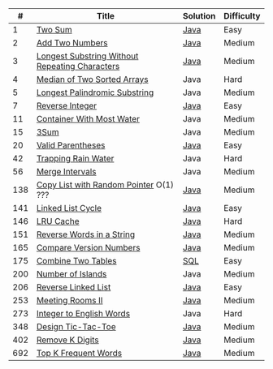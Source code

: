 <table>
  <thead>
    <tr>
      <th>#</th>
      <th>Title</th>
      <th>Solution</th>
      <th>Difficulty</th>
    </tr>
  </thead>
  <tbody>
    <tr>
      <td>1</td>
      <td><a href="https://leetcode.com/problems/two-sum/description/" rel="nofollow">Two Sum</a></td>
      <td><a href="https://github.com/kunlk/ltcode/blob/master/java/src/Two%20Sum/twoSum.java">Java</a></td>
      <td>Easy</td>
    </tr>
    <tr>
      <td>2</td>
      <td><a href="https://leetcode.com/problems/add-two-numbers/" rel="nofollow">Add Two Numbers</a></td>
      <td><a href="https://github.com/kunlk/ltcode/blob/master/java/src/Add%20Two%20Numbers/addTwoNumbers.java">Java</a></td>
      <td>Medium</td>
    </tr>
    <tr>
      <td>3</td>
      <td><a href="https://leetcode.com/problems/longest-substring-without-repeating-characters/description/" rel="nofollow">Longest Substring Without Repeating Characters</a></td>
      <td><a href="https://github.com/kunlk/ltcode/blob/master/java/src/Longest%20Substring%20Without%20Repeating%20Characters/lengthOfLongestSubstring.java">Java</a></td>
      <td>Medium</td>
    </tr>
    <tr>
      <td>4</td>
      <td><a href="https://leetcode.com/problems/median-of-two-sorted-arrays/description/" rel="nofollow">Median of Two Sorted Arrays</a></td>
      <td>Java</td>
      <td>Hard</td>
    </tr>
    <tr>
      <td>5</td>
      <td><a href="https://leetcode.com/problems/longest-palindromic-substring/description/" rel="nofollow">	
Longest Palindromic Substring</a></td>
      <td>Java</td>
      <td>Medium</td>
    </tr>
    <tr>
      <td>7</td>
      <td><a href="https://leetcode.com/problems/reverse-integer/description/" rel="nofollow">Reverse Integer</a></td>
      <td><a href="https://github.com/kunlk/ltcode/blob/master/java/src/Reverse%20Integer/reverse.java">Java</a></td>
      <td>Easy</td>
    </tr>
    <tr>
      <td>11</td>
      <td><a href="https://leetcode.com/problems/container-with-most-water/description/" rel="nofollow">Container With Most Water</a></td>
      <td>Java</td>
      <td>Medium</td>
    </tr>
    <tr>
      <td>15</td>
      <td><a href="https://leetcode.com/problems/3sum/description/" rel="nofollow">3Sum</a></td>
      <td>Java</td>
      <td>Medium</td>
    </tr>
    <tr>
      <td>20</td>
      <td><a href="https://leetcode.com/problems/valid-parentheses/description/" rel="nofollow">Valid Parentheses</a></td>
      <td><a href="https://github.com/kunlk/ltcode/blob/master/java/src/Valid%20Parentheses/isValid.java">Java</a></td>
      <td>Easy</td>
    </tr>
    <tr>
      <td>42</td>
      <td><a href="https://leetcode.com/problems/trapping-rain-water/description/" rel="nofollow">Trapping Rain Water</a></td>
      <td>Java</td>
      <td>Hard</td>
    </tr>
    <tr>
      <td>56</td>
      <td><a href="https://leetcode.com/problems/merge-intervals/description/" rel="nofollow">Merge Intervals</a></td>
      <td>Java</td>
      <td>Medium</td>
    </tr>          
    <tr>
      <td>138</td>
      <td><a href="https://leetcode.com/problems/copy-list-with-random-pointer/description/" rel="nofollow">Copy List with Random Pointer</a> O(1) ???</td>
      <td><a href="https://github.com/kunlk/ltcode/blob/master/java/src/Copy%20List%20with%20Random%20Pointer/copyRandomList.java">Java</a></td>
      <td>Medium</td>
    </tr>    
    <tr>
      <td>141</td>
      <td><a href="https://leetcode.com/problems/linked-list-cycle/description/" rel="nofollow">Linked List Cycle</a></td>
      <td><a href="https://github.com/kunlk/ltcode/blob/master/java/src/Linked%20List%20Cycle/hasCycle.java">Java</a></td>
      <td>Easy</td>
    </tr>    
    <tr>
      <td>146</td>
      <td><a href="https://leetcode.com/problems/lru-cache/description/" rel="nofollow">LRU Cache</a></td>
      <td><a href="https://github.com/kunlk/ltcode/blob/master/java/src/LRU%20Cache/LRUCache.java">Java</a></td>
      <td>Hard</td>
    </tr>
    <tr>
      <td>151</td>
      <td><a href="https://leetcode.com/problems/reverse-words-in-a-string/description/" rel="nofollow">Reverse Words in a String</a></td>
      <td><a href="https://github.com/kunlk/ltcode/blob/master/java/src/Reverse%20Words%20in%20a%20String/reverseWords.java">Java</a></td>
      <td>Medium</td>
    </tr>
    <tr>
      <td>165</td>
      <td><a href="https://leetcode.com/problems/compare-version-numbers/description/" rel="nofollow">Compare Version Numbers</a></td>
      <td><a href="https://github.com/kunlk/ltcode/blob/master/java/src/Compare%20Version%20Numbers/compareVersion.java">Java</a></td>
      <td>Medium</td>
    </tr>
    <tr>
      <td>175</td>
      <td><a href="https://leetcode.com/problems/combine-two-tables/description/" rel="nofollow">Combine Two Tables</a></td>
      <td><a href="https://github.com/kunlk/ltcode/blob/master/SQL/Combine%20Two%20Tables">SQL</a></td>
      <td>Easy</td>
    </tr>  
    <tr>
      <td>200</td>
      <td><a href="https://leetcode.com/problems/number-of-islands/description/" rel="nofollow">Number of Islands</a></td>
      <td>Java</td>
      <td>Medium</td>
    </tr>
    <tr>
      <td>206</td>
      <td><a href="https://leetcode.com/problems/reverse-linked-list/description/" rel="nofollow">Reverse Linked List</a></td>
      <td><a href="https://github.com/kunlk/ltcode/blob/master/java/src/Reverse%20Linked%20List/reverseList.java">Java</a></td>
      <td>Easy</td>
    </tr>
    <tr>
      <td>253</td>
      <td><a href="https://leetcode.com/problems/meeting-rooms-ii/description/" rel="nofollow">Meeting Rooms II</a></td>
      <td><a href="https://github.com/kunlk/ltcode/blob/master/java/src/Meeting%20Rooms%20II/minMeetingRooms.java">Java</a></td>
      <td>Medium</td>
    </tr>
    <tr>
      <td>273</td>
      <td><a href="https://leetcode.com/problems/integer-to-english-words/description/" rel="nofollow">Integer to English Words</a></td>
      <td>Java</td>
      <td>Hard</td>
    </tr>
    <tr>
      <td>348</td>
      <td><a href="https://leetcode.com/problems/design-tic-tac-toe/description/" rel="nofollow">Design Tic-Tac-Toe</a></td>
      <td><a href="https://github.com/kunlk/ltcode/blob/master/java/src/Design%20Tic-Tac-Toe/TicTacToe.java">Java</a></td>
      <td>Medium</td>
    </tr>
    <tr>
      <td>402</td>
      <td><a href="https://leetcode.com/problems/remove-k-digits/description/" rel="nofollow">Remove K Digits</a></td>
      <td><a href="https://github.com/kunlk/ltcode/blob/master/java/src/Remove%20K%20Digits/removeKdigits.java">Java</a></td>
      <td>Medium</td>
    </tr>
    <tr>
      <td>692</td>
      <td><a href="https://leetcode.com/problems/top-k-frequent-words/description/" rel="nofollow">Top K Frequent Words</a></td>
      <td><a href="https://github.com/kunlk/ltcode/blob/master/java/src/Design%20Tic-Tac-Toe/TicTacToe.java">Java</a></td>
      <td>Medium</td>
    </tr>
  </tbody>
</table>
